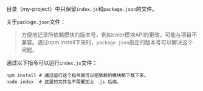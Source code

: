 目录（my-project）中只保留`index.js`和`package.json`的文件。

关于`package.json`文件：

> 方便地记录所依赖模块的版本号，例如color模块API的更改，可能与项目不兼容。通过npm install下来时，`package.json`指定的版本号可以解决这个问题。

通过以下指令可以运行`index.js`文件：

```
npm install # 通过运行这个指令就可以把依赖的模块都下载下来。
node index  # 这里的文件名不需要加上 .js 后缀。
```
